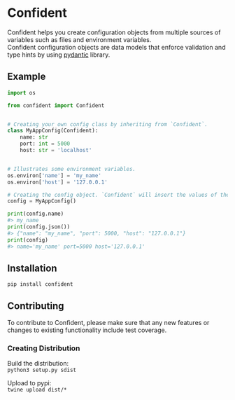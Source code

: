 # Confident
Confident helps you create configuration objects from multiple sources of variables such as files and environment variables.  
Confident configuration objects are data models that enforce validation and type hints by using [pydantic](https://pydantic-docs.helpmanual.io/) library.

## Example
```py
import os

from confident import Confident


# Creating your own config class by inheriting from `Confident`.
class MyAppConfig(Confident):
    name: str
    port: int = 5000
    host: str = 'localhost'


# Illustrates some environment variables.
os.environ['name'] = 'my_name' 
os.environ['host'] = '127.0.0.1'

# Creating the config object. `Confident` will insert the values of the properties.
config = MyAppConfig()

print(config.name)
#> my_name
print(config.json())
#> {"name": "my_name", "port": 5000, "host": "127.0.0.1"}
print(config)
#> name='my_name' port=5000 host='127.0.0.1'

```
## Installation
```pip install confident```

## Contributing
To contribute to Confident, please make sure that any new features or changes to existing functionality include test coverage.

### Creating Distribution
Build the distribution:  
```python3 setup.py sdist```

Upload to pypi:  
```twine upload dist/*```